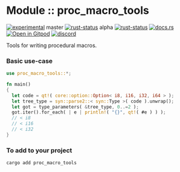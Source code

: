 <!-- {{# generate.module_header{} #}} -->

# Module :: proc_macro_tools
<!--{ generate.module_header.start() }-->
 [![experimental](https://raster.shields.io/static/v1?label=&message=experimental&color=orange)](https://github.com/emersion/stability-badges#experimental)  master [![rust-status](https://github.com/Wandalen/wTools/actions/workflows/module_proc_macro_tools_push.yml/badge.svg?branch=master)](https://github.com/Wandalen/wTools/actions/workflows/module_proc_macro_tools_push.yml?query=branch%3Amaster) alpha [![rust-status](https://github.com/Wandalen/wTools/actions/workflows/module_proc_macro_tools_push.yml/badge.svg?branch=alpha)](https://github.com/Wandalen/wTools/actions/workflows/module_proc_macro_tools_push.yml?query=branch%3Aalpha) [![docs.rs](https://img.shields.io/docsrs/proc_macro_tools?color=e3e8f0&logo=docs.rs)](https://docs.rs/proc_macro_tools) [![Open in Gitpod](https://raster.shields.io/static/v1?label=try&message=online&color=eee&logo=gitpod&logoColor=eee)](https://gitpod.io/#RUN_PATH=.,SAMPLE_FILE=module%2Falias%2Fproc_macro_tools%2Fexamples%2Fproc_macro_tools_trivial.rs,RUN_POSTFIX=--example%20module%2Falias%2Fproc_macro_tools%2Fexamples%2Fproc_macro_tools_trivial.rs/https://github.com/Wandalen/wTools) [![discord](https://img.shields.io/discord/872391416519737405?color=eee&logo=discord&logoColor=eee&label=ask)](https://discord.gg/m3YfbXpUUY)
<!--{ generate.module_header.end }-->

Tools for writing procedural macros.

### Basic use-case

<!-- {{# generate.module{} #}} -->

```rust ignore
use proc_macro_tools::*;

fn main()
{
  let code = qt!( core::option::Option< i8, i16, i32, i64 > );
  let tree_type = syn::parse2::< syn::Type >( code ).unwrap();
  let got = type_parameters( &tree_type, 0..=2 );
  got.iter().for_each( | e | println!( "{}", qt!( #e ) ) );
  // < i8
  // < i16
  // < i32
}
```

### To add to your project

```sh
cargo add proc_macro_tools
```
